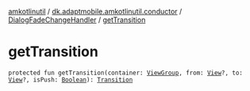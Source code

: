 [amkotlinutil](../../index.md) / [dk.adaptmobile.amkotlinutil.conductor](../index.md) / [DialogFadeChangeHandler](index.md) / [getTransition](get-transition.md)

# getTransition

`protected fun getTransition(container: `[`ViewGroup`](https://developer.android.com/reference/android/view/ViewGroup.html)`, from: `[`View`](https://developer.android.com/reference/android/view/View.html)`?, to: `[`View`](https://developer.android.com/reference/android/view/View.html)`?, isPush: `[`Boolean`](https://kotlinlang.org/api/latest/jvm/stdlib/kotlin/-boolean/index.html)`): `[`Transition`](https://developer.android.com/reference/android/transition/Transition.html)